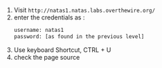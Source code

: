 1. Visit ```http://natas1.natas.labs.overthewire.org/```
2. enter the credentials as :
   ```bash
   username: natas1
   password: [as found in the previous level]
   ```
3. Use keyboard Shortcut, CTRL + U
4. check the page source
   
